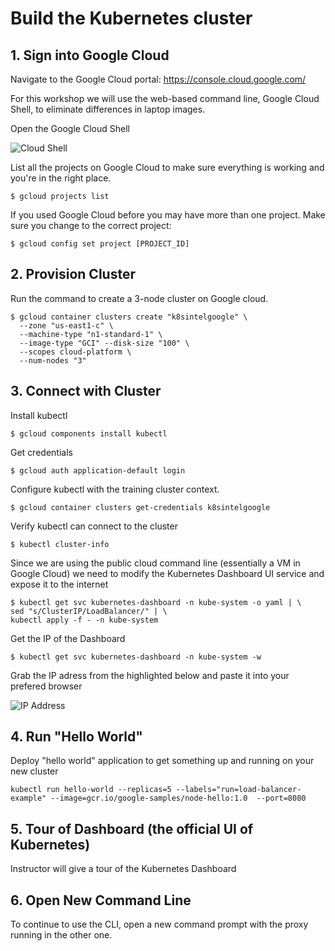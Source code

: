 # Build the Kubernetes cluster

## 1. Sign into Google Cloud

Navigate to the Google Cloud portal: https://console.cloud.google.com/ 

For this workshop we will use the web-based command line, Google Cloud Shell, to eliminate differences in laptop images. 

Open the Google Cloud Shell

![Cloud Shell](https://image.ibb.co/ccoxLF/cloudshell.png)

List all the projects on Google Cloud to make sure everything is working and you're in the right place. 
```
$ gcloud projects list
```
If you used Google Cloud before you may have more than one project. Make sure you change to the correct project:
```
$ gcloud config set project [PROJECT_ID]
```

## 2. Provision Cluster

Run the command to create a 3-node cluster on Google cloud.

```
$ gcloud container clusters create "k8sintelgoogle" \
  --zone "us-east1-c" \
  --machine-type "n1-standard-1" \
  --image-type "GCI" --disk-size "100" \
  --scopes cloud-platform \
  --num-nodes "3"
``` 

## 3. Connect with Cluster

Install kubectl

```
$ gcloud components install kubectl
```

Get credentials

```
$ gcloud auth application-default login
```

Configure kubectl with the training cluster context.

```
$ gcloud container clusters get-credentials k8sintelgoogle
```

Verify kubectl can connect to the cluster

```
$ kubectl cluster-info
```

Since we are using the public cloud command line (essentially a VM in Google Cloud) we need to modify the Kubernetes Dashboard UI service and expose it to the internet

```
$ kubectl get svc kubernetes-dashboard -n kube-system -o yaml | \
sed "s/ClusterIP/LoadBalancer/" | \
kubectl apply -f - -n kube-system
```
Get the IP of the Dashboard

```
$ kubectl get svc kubernetes-dashboard -n kube-system -w
```
Grab the IP adress from the highlighted below and paste it into your prefered browser

![IP Address](http://i.imgur.com/i1hlPV2.png)

## 4. Run "Hello World"

Deploy "hello world" application to get something up and running on your new cluster

```
kubectl run hello-world --replicas=5 --labels="run=load-balancer-example" --image=gcr.io/google-samples/node-hello:1.0  --port=8080
```


## 5. Tour of Dashboard (the official UI of Kubernetes)

Instructor will give a tour of the Kubernetes Dashboard

## 6. Open New Command Line

To continue to use the CLI, open a new command prompt with the proxy running in the other one. 
